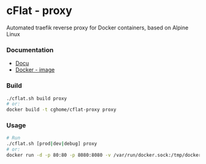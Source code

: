 # cFlat - proxy

Automated traefik reverse proxy for Docker containers, based on Alpine Linux

### Documentation

- [Docu](https://traefik.io/)
- [Docker - image](https://github.com/hypriot/rpi-traefik)

### Build

```sh
./cflat.sh build proxy
# or:
docker build -t cghome/cflat-proxy proxy
```

### Usage

```sh
# Run
./cflat.sh [prod|dev|debug] proxy
# or:
docker run -d -p 80:80 -p 8080:8080 -v /var/run/docker.sock:/tmp/docker.sock:ro --name nginx-proxy cghome/cflat-proxy
```